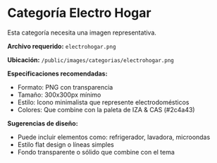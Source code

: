 # Categoría Electro Hogar 

Esta categoría necesita una imagen representativa.

**Archivo requerido:** `electrohogar.png`

**Ubicación:** `/public/images/categorias/electrohogar.png`

**Especificaciones recomendadas:**
- Formato: PNG con transparencia
- Tamaño: 300x300px mínimo
- Estilo: Icono minimalista que represente electrodomésticos
- Colores: Que combine con la paleta de IZA & CAS (#2c4a43)

**Sugerencias de diseño:**
- Puede incluir elementos como: refrigerador, lavadora, microondas
- Estilo flat design o líneas simples
- Fondo transparente o sólido que combine con el tema